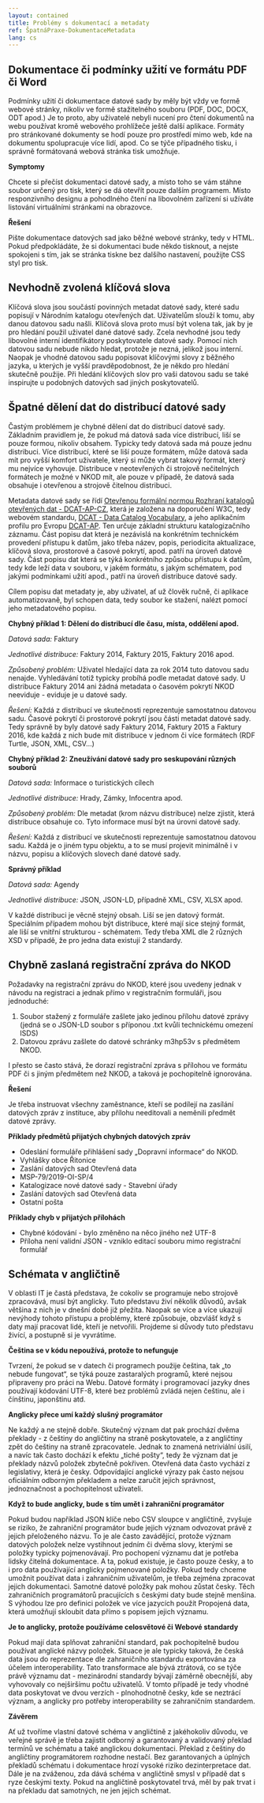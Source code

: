 ```yaml
---
layout: contained
title: Problémy s dokumentací a metadaty
ref: ŠpatnáPraxe-DokumentaceMetadata
lang: cs
---
```


## Dokumentace či podmínky užití ve formátu PDF či Word
Podmínky užití či dokumentace datové sady by měly být vždy ve formě webové stránky, nikoliv ve formě stažitelného souboru (PDF, DOC, DOCX, ODT apod.) Je to proto, aby uživatelé nebyli nucení pro čtení dokumentů na webu používat kromě webového prohlížeče ještě další aplikace. Formáty pro stránkované dokumenty se hodí pouze pro prostředí mimo web, kde na dokumentu spolupracuje více lidí, apod. Co se týče případného tisku, i správně formátovaná webová stránka tisk umožňuje.

**Symptomy**

Chcete si přečíst dokumentaci datové sady, a místo toho se vám stáhne soubor určený pro tisk, který se dá otevřít pouze dalším programem. Místo responzivního designu a pohodlného čtení na libovolném zařízení si užíváte listování virtuálními stránkami na obrazovce.

**Řešení**

Pište dokumentace datových sad jako běžné webové stránky, tedy v HTML. Pokud předpokládáte, že si dokumentaci bude někdo tisknout, a nejste spokojeni s tím, jak se stránka tiskne bez dalšího nastavení, použijte CSS styl pro tisk.

## Nevhodně zvolená klíčová slova
Klíčová slova jsou součástí povinných metadat datové sady, které sadu popisují v Národním katalogu otevřených dat. Uživatelům slouží k tomu, aby danou datovou sadu našli. Klíčová slova proto musí být volena tak, jak by je pro hledání použil uživatel dané datové sady. Zcela nevhodné jsou tedy libovolné interní identifikátory poskytovatele datové sady. Pomocí nich datovou sadu nebude nikdo hledat, protože je nezná, jelikož jsou interní. Naopak je vhodné datovou sadu popisovat klíčovými slovy z běžného jazyka, u kterých je vyšší pravděpodobnost, že je někdo pro hledání skutečně použije. Při hledání klíčových slov pro vaši datovou sadu se také inspirujte u podobných datových sad jiných poskytovatelů.

## Špatné dělení dat do distribucí datové sady
Častým problémem je chybné dělení dat do distribucí datové sady. Základním pravidlem je, že pokud má datová sada více distribucí, liší se pouze formou, nikoliv obsahem. Typicky tedy datová sada má pouze jednu distribuci. Více distribucí, které se liší pouze formátem, může datová sada mít pro vyšší komfort uživatele, který si může vybrat takový formát, který mu nejvíce vyhovuje. Distribuce v neotevřených či strojově nečitelných formátech je možné v NKOD mít, ale pouze v případě, že datová sada obsahuje i otevřenou a strojově čitelnou distribuci.

Metadata datové sady se řídí [Otevřenou formální normou Rozhraní katalogů otevřených dat - DCAT-AP-CZ](https://ofn.gov.cz/dcat-ap-cz-rozhraní-katalogů-otevřených-dat/2024-05-28/), která je založena na doporučení W3C, tedy webovém standardu, [DCAT - Data Catalog Vocabulary](https://www.w3.org/TR/vocab-dcat/), a jeho aplikačním profilu pro Evropu [DCAT-AP](https://joinup.ec.europa.eu/collection/semantic-interoperability-community-semic/solution/dcat-application-profile-data-portals-europe). Ten určuje základní strukturu katalogizačního záznamu. Část popisu dat která je nezávislá na konkrétním technickém provedení přístupu k datům, jako třeba název, popis, periodicita aktualizace, klíčová slova, prostorové a časové pokrytí, apod. patří na úroveň datové sady. Část popisu dat která se týká konkrétního způsobu přístupu k datům, tedy kde leží data v souboru, v jakém formátu, s jakým schématem, pod jakými podmínkami užití apod., patří na úroveň distribuce datové sady.

Cílem popisu dat metadaty je, aby uživatel, ať už člověk ručně, či aplikace automatizovaně, byl schopen data, tedy soubor ke stažení, nalézt pomocí jeho metadatového popisu.

**Chybný příklad 1: Dělení do distribucí dle času, místa, oddělení apod.**

*Datová sada:* Faktury

*Jednotlivé distribuce:* Faktury 2014, Faktury 2015, Faktury 2016 apod.

*Způsobený problém:* Uživatel hledající data za rok 2014 tuto datovou sadu nenajde. Vyhledávání totiž typicky probíhá podle metadat datové sady. U distribuce Faktury 2014 ani žádná metadata o časovém pokrytí NKOD neeviduje - eviduje je u datové sady.

*Řešení:* Každá z distribucí ve skutečnosti reprezentuje samostatnou datovou sadu. Časové pokrytí či prostorové pokrytí jsou části metadat datové sady. Tedy správně by byly datové sady Faktury 2014, Faktury 2015 a Faktury 2016, kde každá z nich bude mít distribuce v jednom či více formátech (RDF Turtle, JSON, XML, CSV…)

**Chybný příklad 2: Zneužívání datové sady pro seskupování různých souborů**

*Datová sada:* Informace o turistických cílech

*Jednotlivé distribuce:* Hrady, Zámky, Infocentra apod.

*Způsobený problém:* Dle metadat (krom názvu distribuce) nelze zjistit, která distribuce obsahuje co. Tyto informace musí být na úrovni datové sady.

*Řešení:* Každá z distribucí ve skutečnosti reprezentuje samostatnou datovou sadu. Každá je o jiném typu objektu, a to se musí projevit minimálně i v názvu, popisu a klíčových slovech dané datové sady.

**Správný příklad**

*Datová sada:* Agendy

*Jednotlivé distribuce:* JSON, JSON-LD, případně XML, CSV, XLSX apod.

V každé distribuci je věcně stejný obsah. Liší se jen datový formát. Speciálním případem mohou být distribuce, které mají sice stejný formát, ale liší se vnitřní strukturou - schématem. Tedy třeba XML dle 2 různých XSD v případě, že pro jedna data existují 2 standardy.

## Chybně zaslaná registrační zpráva do NKOD
Požadavky na registrační zprávu do NKOD, které jsou uvedeny jednak v návodu na registraci a jednak přímo v registračním formuláři, jsou jednoduché:

1. Soubor stažený z formuláře zašlete jako jedinou přílohu datové zprávy (jedná se o JSON-LD soubor s příponou .txt kvůli technickému omezení ISDS)
2. Datovou zprávu zašlete do datové schránky m3hp53v s předmětem NKOD.

I přesto se často stává, že dorazí registrační zpráva s přílohou ve formátu PDF či s jiným předmětem než NKOD, a taková je pochopitelně ignorována.

**Řešení**

Je třeba instruovat všechny zaměstnance, kteří se podílejí na zasílání datových zpráv z instituce, aby přílohu needitovali a neměnili předmět datové zprávy.

**Příklady předmětů přijatých chybných datových zpráv**

  * Odeslání formuláře přihlášení sady „Dopravní informace“ do NKOD.
  * Vyhlášky obce Řitonice
  * Zaslání datových sad Otevřená data
  * MSP-79/2019-OI-SP/4
  * Katalogizace nové datové sady - Stavební úřady
  * Zaslání datových sad Otevřená data
  * Ostatní pošta

**Příklady chyb v přijatých přílohách**

  * Chybné kódování - bylo změněno na něco jiného než UTF-8
  * Příloha není validní JSON - vzniklo editací souboru mimo registrační formulář
    
## Schémata v angličtině
V oblasti IT je častá představa, že cokoliv se programuje nebo strojově zpracovává, musí být anglicky. Tuto představu živí několik důvodů, avšak většina z nich je v dnešní době již přežita. Naopak se více a více ukazují nevýhody tohoto přístupu a problémy, které způsobuje, obzvlášť když s daty mají pracovat lidé, kteří je netvořili. Projdeme si důvody tuto představu živící, a postupně si je vyvrátíme.

**Čeština se v kódu nepoužívá, protože to nefunguje**

Tvrzení, že pokud se v datech či programech použije čeština, tak „to nebude fungovat“, se týká pouze zastaralých programů, které nejsou připraveny pro práci na Webu. Datové formáty i programovací jazyky dnes používají kódování UTF-8, které bez problémů zvládá nejen češtinu, ale i čínštinu, japonštinu atd.

**Anglicky přece umí každý slušný programátor**

Ne každý a ne stejně dobře. Skutečný význam dat pak prochází dvěma překlady - z češtiny do angličtiny na straně poskytovatele, a z angličtiny zpět do češtiny na straně zpracovatele. Jednak to znamená netriviální úsilí, a navíc tak často dochází k efektu „tiché pošty“, tedy že význam dat je překlady názvů položek zbytečně pokřiven. Otevřená data často vychází z legislativy, která je česky. Odpovídající anglické výrazy pak často nejsou oficiálním odborným překladem a nelze zaručit jejich správnost, jednoznačnost a pochopitelnost uživateli.

**Když to bude anglicky, bude s tím umět i zahraniční programátor**

Pokud budou například JSON klíče nebo CSV sloupce v angličtině, zvyšuje se riziko, že zahraniční programátor bude jejich význam odvozovat právě z jejich přeloženého názvu. To je ale často zavádějící, protože význam datových položek nelze vystihnout jedním či dvěma slovy, kterými se položky typicky pojmenovávají. Pro pochopení významu dat je potřeba lidsky čitelná dokumentace. A ta, pokud existuje, je často pouze česky, a to i pro data používající anglicky pojmenované položky. Pokud tedy chceme umožnit používat data i zahraničním uživatelům, je třeba zejména zpracovat jejich dokumentaci. Samotné datové položky pak mohou zůstat česky. Těch zahraničních programátorů pracujících s českými daty bude stejně menšina. S výhodou lze pro definici položek ve více jazycích použít Propojená data, která umožňují skloubit data přímo s popisem jejich významu.

**Je to anglicky, protože používáme celosvětové či Webové standardy**

Pokud mají data splňovat zahraniční standard, pak pochopitelně budou používat anglické názvy položek. Situace je ale typicky taková, že česká data jsou do reprezentace dle zahraničního standardu exportována za účelem interoperability. Tato transformace ale bývá ztrátová, co se týče právě významu dat - mezinárodní standardy bývají záměrně obecnější, aby vyhovovaly co nejširšímu počtu uživatelů. V tomto případě je tedy vhodné data poskytovat ve dvou verzích - plnohodnotně česky, kde se neztrácí význam, a anglicky pro potřeby interoperability se zahraničním standardem.

**Závěrem**

Ať už tvoříme vlastní datové schéma v angličtině z jakéhokoliv důvodu, ve veřejné správě je třeba zajistit odborný a garantovaný a validovaný překlad termínů ve schématu a také anglickou dokumentaci. Překlad z češtiny do angličtiny programátorem rozhodne nestačí. Bez garantovaných a úplných překladů schématu i dokumentace hrozí vysoké riziko dezinterpretace dat. Dále je na zváženou, zda dává schéma v angličtině smysl v případě dat s ryze českými texty. Pokud na angličtině poskytovatel trvá, měl by pak trvat i na překladu dat samotných, ne jen jejich schémat.
